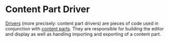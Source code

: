 # Content Part Driver



[Drivers](http://docs.orchardproject.net/Documentation/Basic-Orchard-Concepts#Driver) (more precisely: content part drivers) are pieces of code used in conjunction with [content parts](ContentPart). They are responsible for building the editor and display as well as handling importing and exporting of a content part.
